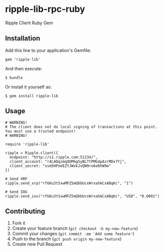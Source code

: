ripple-lib-rpc-ruby
===================

Ripple Client Ruby Gem

## Installation

Add this line to your application's Gemfile:

    gem 'ripple-lib'

And then execute:

    $ bundle

Or install it yourself as:

    $ gem install ripple-lib

## Usage

    # WARNING!
    # The client does not do local signing of transactions at this point. You must use a trusted endpoint!
    # WARNING!

    require 'ripple-lib'

    ripple = Ripple.client({
      endpoint: "http://s1.ripple.com:51234/",
      client_account: "r4LADqzmqQUMhgSyBLTtPMG4pAzrMDx7Yj",
      client_secret: "ssm5HPoeEZYJWvkJvQW9ro6e6hW9m"
    })

    # Send XRP
    ripple.send_xrp("rfGKu3tSxwMFZ5mQ6bUcxWrxahACxABqKc", "1")

    # Send IOU
    ripple.send_iou("rfGKu3tSxwMFZ5mQ6bUcxWrxahACxABqKc", "USD", "0.0001")


## Contributing

1. Fork it
2. Create your feature branch (`git checkout -b my-new-feature`)
3. Commit your changes (`git commit -am 'Add some feature'`)
4. Push to the branch (`git push origin my-new-feature`)
5. Create new Pull Request
